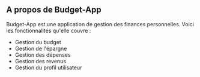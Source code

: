 ## A propos de Budget-App

Budget-App est une application de gestion des finances personnelles. Voici les fonctionnalités qu'elle couvre :

- Gestion du budget
- Gestion de l'épargne
- Gestion des dépenses
- Gestion des revenus
- Gestion du profil utilisateur
